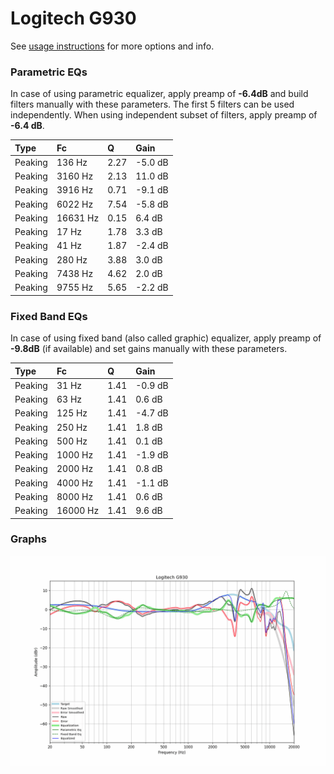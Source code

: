 # Logitech G930
See [usage instructions](https://github.com/jaakkopasanen/AutoEq#usage) for more options and info.

### Parametric EQs
In case of using parametric equalizer, apply preamp of **-6.4dB** and build filters manually
with these parameters. The first 5 filters can be used independently.
When using independent subset of filters, apply preamp of **-6.4 dB**.

| Type    | Fc       |    Q | Gain    |
|:--------|:---------|:-----|:--------|
| Peaking | 136 Hz   | 2.27 | -5.0 dB |
| Peaking | 3160 Hz  | 2.13 | 11.0 dB |
| Peaking | 3916 Hz  | 0.71 | -9.1 dB |
| Peaking | 6022 Hz  | 7.54 | -5.8 dB |
| Peaking | 16631 Hz | 0.15 | 6.4 dB  |
| Peaking | 17 Hz    | 1.78 | 3.3 dB  |
| Peaking | 41 Hz    | 1.87 | -2.4 dB |
| Peaking | 280 Hz   | 3.88 | 3.0 dB  |
| Peaking | 7438 Hz  | 4.62 | 2.0 dB  |
| Peaking | 9755 Hz  | 5.65 | -2.2 dB |

### Fixed Band EQs
In case of using fixed band (also called graphic) equalizer, apply preamp of **-9.8dB**
(if available) and set gains manually with these parameters.

| Type    | Fc       |    Q | Gain    |
|:--------|:---------|:-----|:--------|
| Peaking | 31 Hz    | 1.41 | -0.9 dB |
| Peaking | 63 Hz    | 1.41 | 0.6 dB  |
| Peaking | 125 Hz   | 1.41 | -4.7 dB |
| Peaking | 250 Hz   | 1.41 | 1.8 dB  |
| Peaking | 500 Hz   | 1.41 | 0.1 dB  |
| Peaking | 1000 Hz  | 1.41 | -1.9 dB |
| Peaking | 2000 Hz  | 1.41 | 0.8 dB  |
| Peaking | 4000 Hz  | 1.41 | -1.1 dB |
| Peaking | 8000 Hz  | 1.41 | 0.6 dB  |
| Peaking | 16000 Hz | 1.41 | 9.6 dB  |

### Graphs
![](./Logitech%20G930.png)